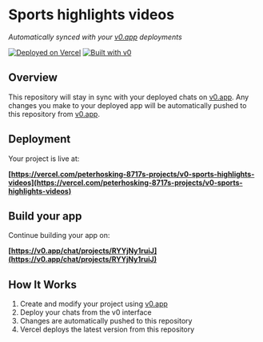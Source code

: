 # Sports highlights videos

*Automatically synced with your [v0.app](https://v0.app) deployments*

[![Deployed on Vercel](https://img.shields.io/badge/Deployed%20on-Vercel-black?style=for-the-badge&logo=vercel)](https://vercel.com/peterhosking-8717s-projects/v0-sports-highlights-videos)
[![Built with v0](https://img.shields.io/badge/Built%20with-v0.app-black?style=for-the-badge)](https://v0.app/chat/projects/RYYjNy1ruiJ)

## Overview

This repository will stay in sync with your deployed chats on [v0.app](https://v0.app).
Any changes you make to your deployed app will be automatically pushed to this repository from [v0.app](https://v0.app).

## Deployment

Your project is live at:

**[https://vercel.com/peterhosking-8717s-projects/v0-sports-highlights-videos](https://vercel.com/peterhosking-8717s-projects/v0-sports-highlights-videos)**

## Build your app

Continue building your app on:

**[https://v0.app/chat/projects/RYYjNy1ruiJ](https://v0.app/chat/projects/RYYjNy1ruiJ)**

## How It Works

1. Create and modify your project using [v0.app](https://v0.app)
2. Deploy your chats from the v0 interface
3. Changes are automatically pushed to this repository
4. Vercel deploys the latest version from this repository